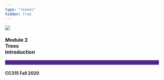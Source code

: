```yaml
---
type: "reveal"
hidden: true
---
```


<section>
<img class="stretch plain" src="/images/core-logo-on-white.png">
<h3> Module 2 <br> Trees <br> Introduction</h3>
<hr style="height:15px;color:512888;background-color:512888;">
<h4>CC315 Fall 2020</h4>
</section>

